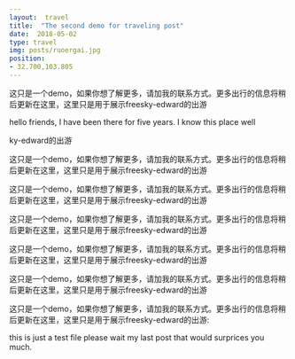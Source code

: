 ```yaml
---
layout:  travel
title:  "The second demo for traveling post"
date:  2018-05-02
type: travel
img: posts/ruoergai.jpg
position: 
- 32.700,103.805
---
```


这只是一个demo，如果你想了解更多，请加我的联系方式。更多出行的信息将稍后更新在这里，这里只是用于展示freesky-edward的出游

hello friends, I have been there for five years. I know this place well

ky-edward的出游

这只是一个demo，如果你想了解更多，请加我的联系方式。更多出行的信息将稍后更新在这里，这里只是用于展示freesky-edward的出游

这只是一个demo，如果你想了解更多，请加我的联系方式。更多出行的信息将稍后更新在这里，这里只是用于展示freesky-edward的出游

这只是一个demo，如果你想了解更多，请加我的联系方式。更多出行的信息将稍后更新在这里，这里只是用于展示freesky-edward的出游


这只是一个demo，如果你想了解更多，请加我的联系方式。更多出行的信息将稍后更新在这里，这里只是用于展示freesky-edward的出游

这只是一个demo，如果你想了解更多，请加我的联系方式。更多出行的信息将稍后更新在这里，这里只是用于展示freesky-edward的出游

这只是一个demo，如果你想了解更多，请加我的联系方式。更多出行的信息将稍后更新在这里，这里只是用于展示freesky-edward的出游:

this is just a test file please wait my last post that would surprices you much. 
